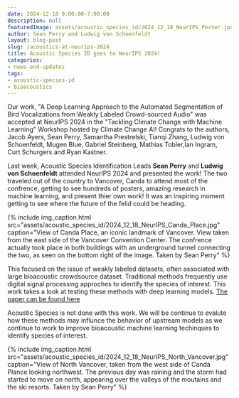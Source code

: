 ```yaml
---
date: 2024-12-18 9:00:00-7:00:00
description: null
featuredImage: assets/acoustic_species_id/2024_12_18_NeurIPS_Poster.jpg
author: Sean Perry and Ludwig von Schoenfeldt
layout: blog-post
slug: /acoustics-at-neurips-2024
title: Acoustic Species ID goes to NeurIPS 2024!
categories:
- news-and-updates
tags:
- acoustic-species-id
- bioacoustics
---
```


Our work, "A Deep Learning Approach to the Automated Segmentation of Bird Vocalizations from Weakly Labeled Crowd-sourced Audio" was accepted at NeurIPS 2024 in the "Tackling Climate Change with Machine Learning" Workshop hosted by Climate Change AI! Congrats to the authors, Jacob Ayers, Sean Perry, Samantha Prestrelski, Tianqi Zhang, Ludwig von Schoenfeldt, Mugen Blue, Gabriel Steinberg, Mathias Tobler,Ian Ingram, Curt Schurgers and Ryan Kastner.

Last week, Acoustic Species Identification Leads **Sean Perry** and **Ludwig von Schoenfeldt** attended NeurIPS 2024 and presented the work! The two traveled out of the country to Vancover, Canda to attend most of the confrence, getting to see hundreds of posters, amazing research in machine learning, and present thier own work! It was an inspiring moment getting to see where the future of the felid could be heading.

{% include 
    img_caption.html
    src="assets/acoustic_species_id/2024_12_18_NeurIPS_Canda_Place.jpg"
    caption="View of Canda Place, an iconic landmark of Vancover. View taken from the east side of the Vancover Convention Center. The confrence actually took place in both buildings with an underground tunnel connecting the two, as seen on the bottom right of the image. Taken by Sean Perry"
%}

This focused on the issue of weakly labeled datasets, often associated with large bioacoustic crowdsource dataset. Traditional methods frequently use digital signal processing approches to identify the species of interest. This work takes a look at testing these methods with deep learning models. [The paper can be found here](https://www.climatechange.ai/papers/neurips2024/8)

Acoustic Species is not done with this work. We will be continue to evalute how these methods may influnce the behavior of upstream models as we continue to work to improve bioacoustic machine learning techinques to identify species of interest. 

{% include 
    img_caption.html
    src="assets/acoustic_species_id/2024_12_18_NeurIPS_North_Vancover.jpg"
    caption="View of North Vancover, taken from the west side of Canda Plance looking northwest. The previous day was raining and the storm had started to move on north, appearing over the valleys of the moutains and the ski resorts. Taken by Sean Perry" 
%}